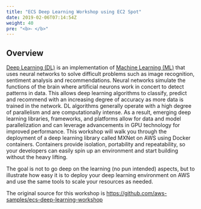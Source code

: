 ```yaml
---
title: "ECS Deep Learning Workshop using EC2 Spot"
date: 2019-02-06T07:14:54Z
weight: 40 
pre: "<b>⁃ </b>"
---
```

<!-- FIXME: 
This workshop is still refering to the original github repo at
https://github.com/aws-samples/ecs-deep-learning-workshop

All the references should be pointing to the new repository where
we are storing the EC2 Spot workshops at 
https://github.com/awslabs/ec2-spot-workshops
 -->

## Overview

[Deep Learning (DL)](https://en.wikipedia.org/wiki/Deep_learning) is an implementation of [Machine Learning (ML)](https://en.wikipedia.org/wiki/Machine_learning) that uses neural networks to solve difficult problems such as image recognition, sentiment analysis and recommendations. Neural networks simulate the functions of the brain where artificial neurons work in concert to detect patterns in data. This allows deep learning algorithms to classify, predict and recommend with an increasing degree of accuracy as more data is trained in the network. DL algorithms generally operate with a high degree of parallelism and are computationally intense. As a result, emerging deep learning libraries, frameworks, and platforms allow for data and model parallelization and can leverage advancements in GPU technology for improved performance.
This workshop will walk you through the deployment of a deep learning library called MXNet on AWS using Docker containers. Containers provide isolation, portability and repeatability, so your developers can easily spin up an environment and start building without the heavy lifting.

The goal is not to go deep on the learning (no pun intended) aspects, but to illustrate how easy it is to deploy your deep learning environment on AWS and use the same tools to scale your resources as needed.

The original source for this workshop is https://github.com/aws-samples/ecs-deep-learning-workshop 


